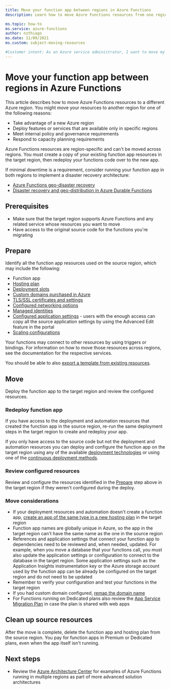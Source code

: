```yaml
---
title: Move your function app between regions in Azure Functions
description: Learn how to move Azure Functions resources from one region to another by creating a copy of your existing Azure Function resources in the target region.

ms.topic: how-to
ms.service: azure-functions
author: nzthiago
ms.date: 11/09/2021
ms.custom: subject-moving-resources

#Customer intent: As an Azure service administrator, I want to move my Azure Functions resources to another Azure region.
---
```


# Move your function app between regions in Azure Functions

This article describes how to move Azure Functions resources to a different Azure region. You might move your resources to another region for one of the following reasons:
 + Take advantage of a new Azure region
 + Deploy features or services that are available only in specific regions
 + Meet internal policy and governance requirements
 + Respond to capacity planning requirements

Azure Functions resources are region-specific and can't be moved across regions. You must create a copy of your existing function app resources in the target region, then redeploy your functions code over to the new app.

If minimal downtime is a requirement, consider running your function app in both regions to implement a disaster recovery architecture:
+ [Azure Functions geo-disaster recovery](functions-geo-disaster-recovery.md)
+ [Disaster recovery and geo-distribution in Azure Durable Functions](durable/durable-functions-disaster-recovery-geo-distribution.md)

## Prerequisites

+ Make sure that the target region supports Azure Functions and any related service whose resources you want to move
+ Have access to the original source code for the functions you're migrating

## Prepare

Identify all the function app resources used on the source region, which may include the following:

+ Function app
+ [Hosting plan](functions-scale.md#overview-of-plans)
+ [Deployment slots](functions-deployment-slots.md)
+ [Custom domains purchased in Azure](../app-service/manage-custom-dns-buy-domain.md)
+ [TLS/SSL certificates and settings](../app-service/configure-ssl-certificate.md)
+ [Configured networking options](functions-networking-options.md)
+ [Managed identities](../app-service/overview-managed-identity.md)
+ [Configured application settings](functions-how-to-use-azure-function-app-settings.md) - users with the enough access can copy all the source application settings by using the Advanced Edit feature in the portal
+ [Scaling configurations](functions-scale.md#scale)

Your functions may connect to other resources by using triggers or bindings. For information on how to move those resources across regions, see the documentation for the respective services.

You should be able to also [export a template from existing resources](../azure-resource-manager/templates/export-template-portal.md).

## Move

Deploy the function app to the target region and review the configured resources. 

### Redeploy function app

If you have access to the deployment and automation resources that created the function app in the source region, re-run the same deployment steps in the target region to create and redeploy your app. 

If you only have access to the source code but not the deployment and automation resources you can deploy and configure the function app on the target region using any of the available [deployment technologies](functions-deployment-technologies.md) or using one of the [continuous deployment methods](functions-continuous-deployment.md).

### Review configured resources

Review and configure the resources identified in the [Prepare](#prepare) step above in the target region if they weren't configured during the deploy.

### Move considerations
+ If your deployment resources and automation doesn't create a function app, [create an app of the same type in a new hosting plan](functions-scale.md#overview-of-plans) in the target region
+ Function app names are globally unique in Azure, so the app in the target region can't have the same name as the one in the source region
+ References and application settings that connect your function app to dependencies need to be reviewed and, when needed, updated. For example, when you move a database that your functions call, you must also update the application settings or configuration to connect to the database in the target region. Some application settings such as the Application Insights instrumentation key or the Azure storage account used by the function app can be already be configured on the target region and do not need to be updated
+ Remember to verify your configuration and test your functions in the target region
+ If you had custom domain configured, [remap the domain name](../app-service/manage-custom-dns-migrate-domain.md#remap-the-active-dns-name)
+ For Functions running on Dedicated plans also review the [App Service Migration Plan](../app-service/manage-move-across-regions.md) in case the plan is shared with web apps

## Clean up source resources

After the move is complete, delete the function app and hosting plan from the source region. You pay for function apps in Premium or Dedicated plans, even when the app itself isn't running.

## Next steps

+ Review the [Azure Architecture Center](/azure/architecture/browse/?expanded=azure&products=azure-functions) for examples of Azure Functions running in multiple regions as part of more advanced solution architectures
